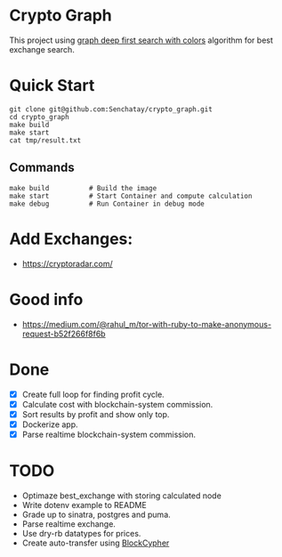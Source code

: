 # Crypto Graph
This project using [graph deep first search with colors](https://neerc.ifmo.ru/wiki/index.php?title=%D0%9E%D0%B1%D1%85%D0%BE%D0%B4_%D0%B2_%D0%B3%D0%BB%D1%83%D0%B1%D0%B8%D0%BD%D1%83,_%D1%86%D0%B2%D0%B5%D1%82%D0%B0_%D0%B2%D0%B5%D1%80%D1%88%D0%B8%D0%BD) algorithm for best exchange search.

# Quick Start
```
git clone git@github.com:Senchatay/crypto_graph.git
cd crypto_graph
make build
make start
cat tmp/result.txt
```

## Commands
```
make build          # Build the image
make start          # Start Container and compute calculation
make debug          # Run Container in debug mode
```

# Add Exchanges:
- https://cryptoradar.com/

# Good info
- https://medium.com/@rahul_m/tor-with-ruby-to-make-anonymous-request-b52f266f8f6b

# Done
- [x] Create full loop for finding profit cycle.
- [x] Calculate cost with blockchain-system commission.
- [x] Sort results by profit and show only top.
- [x] Dockerize app.
- [x] Parse realtime blockchain-system commission.

# TODO
- Optimaze best_exchange with storing calculated node
- Write dotenv example to README
- Grade up to sinatra, postgres and puma.
- Parse realtime exchange.
- Use dry-rb datatypes for prices.
- Create auto-transfer using [BlockCypher](https://github.com/blockcypher/ruby-client)
